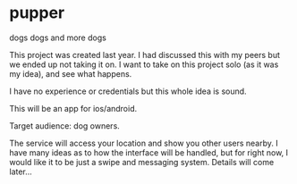 # pupper
dogs dogs and more dogs

This project was created last year. I had discussed this with my peers but we ended up not taking it on. I want to take
on this project solo (as it was my idea), and see what happens.

I have no experience or credentials but this whole idea is sound.

This will be an app for ios/android.

Target audience: dog owners.

The service will access your location and show you other users nearby. I have many ideas as to how the interface will
be handled, but for right now, I would like it to be just a swipe and messaging system. Details will come later...
